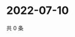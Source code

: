 # 2022-07-10

共 0 条

<!-- BEGIN WEIBO -->
<!-- 最后更新时间 Sun Jul 10 2022 11:33:55 GMT+0800 (China Standard Time) -->

<!-- END WEIBO -->
